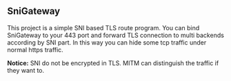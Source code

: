 ## SniGateway

This project is a simple SNI based TLS route program. You can bind SniGateway to your 443 port and forward TLS connection to multi backends according by SNI part. In this way you can hide some tcp traffic under normal https traffic. 

**Notice:** SNI do not be encrypted in TLS. MITM can distinguish the traffic if they want to.



